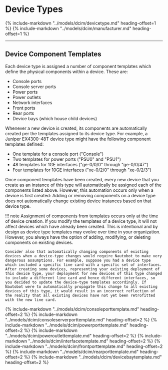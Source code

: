 # Device Types

{%
    include-markdown "../models/dcim/devicetype.md"
    heading-offset=1
%}
{%
    include-markdown "../models/dcim/manufacturer.md"
    heading-offset=1
%}

---

## Device Component Templates

Each device type is assigned a number of component templates which define the physical components within a device. These are:

* Console ports
* Console server ports
* Power ports
* Power outlets
* Network interfaces
* Front ports
* Rear ports
* Device bays (which house child devices)

Whenever a new device is created, its components are automatically created per the templates assigned to its device type. For example, a Juniper EX4300-48T device type might have the following component templates defined:

* One template for a console port ("Console")
* Two templates for power ports ("PSU0" and "PSU1")
* 48 templates for 1GE interfaces ("ge-0/0/0" through "ge-0/0/47")
* Four templates for 10GE interfaces ("xe-0/2/0" through "xe-0/2/3")

Once component templates have been created, every new device that you create as an instance of this type will automatically be assigned each of the components listed above. However, this automation occurs only when a device is first created: Adding or removing components on a device type does not automatically change existing device instances based on that device type.

!!! note
    Assignment of components from templates occurs only at the time of device creation. If you modify the templates of a device type, it will not affect devices which have already been created. This is intentional and by design as device type templates may evolve over time in your organization. However, you always have the option of adding, modifying, or deleting components on existing devices.

    Consider also that automatically changing components of existing devices when a device-type changes would require Nautobot to make very dangerous assumptions. For example, suppose you had a device type which included a specific line card with a specific set of interfaces. After creating some devices, representing your existing deployment of this device type, your deployment for new devices of this type changed to include a different line card and hence different interfaces, so you decided to update the device-type templates accordingly. If Nautobot were to automatically propagate this change to all existing devices of this type, it would result in an incorrect reflection of the reality that all existing devices have not yet been retrofitted with the new line card.

{%
    include-markdown "../models/dcim/consoleporttemplate.md"
    heading-offset=2
%}
{%
    include-markdown "../models/dcim/consoleserverporttemplate.md"
    heading-offset=2
%}
{%
    include-markdown "../models/dcim/powerporttemplate.md"
    heading-offset=2
%}
{%
    include-markdown "../models/dcim/poweroutlettemplate.md"
    heading-offset=2
%}
{%
    include-markdown "../models/dcim/interfacetemplate.md"
    heading-offset=2
%}
{%
    include-markdown "../models/dcim/frontporttemplate.md"
    heading-offset=2
%}
{%
    include-markdown "../models/dcim/rearporttemplate.md"
    heading-offset=2
%}
{%
    include-markdown "../models/dcim/devicebaytemplate.md"
    heading-offset=2
%}
